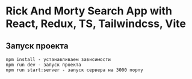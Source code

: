 # Rick And Morty Search App with React, Redux, TS, Tailwindcss, Vite

## Запуск проекта

```
npm install - устанавливаем зависимости
npm run dev - запуск проекта
npm run start:server - запуск сервера на 3000 порту
```

